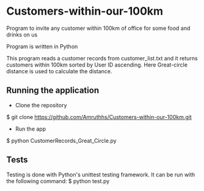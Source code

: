 # Customers-within-our-100km
Program to invite any customer within 100km of office for some food and drinks on us

Program is written in Python

This program reads a customer records from customer_list.txt and it returns customers within 100km sorted by User ID ascending.
Here Great-circle distance is used to calculate the distance.

## Running the application 

* Clone the repository

$ git clone https://github.com/Amruthhs/Customers-within-our-100km.git

* Run the app

$ python CustomerRecords_Great_Circle.py

## Tests
Testing is done with Python's unittest testing framework. It can be run with the following command: $ python test.py
